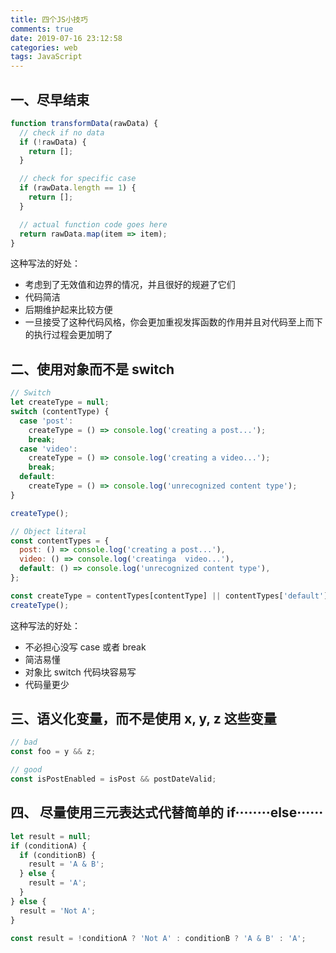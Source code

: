 ```yaml
---
title: 四个JS小技巧
comments: true
date: 2019-07-16 23:12:58
categories: web
tags: JavaScript
---
```


## 一、尽早结束

```javascript
function transformData(rawData) {
  // check if no data
  if (!rawData) {
    return [];
  }

  // check for specific case
  if (rawData.length == 1) {
    return [];
  }

  // actual function code goes here
  return rawData.map(item => item);
}
```

这种写法的好处：

- 考虑到了无效值和边界的情况，并且很好的规避了它们
- 代码简洁
- 后期维护起来比较方便
- 一旦接受了这种代码风格，你会更加重视发挥函数的作用并且对代码至上而下的执行过程会更加明了

## 二、使用对象而不是 switch

```javascript
// Switch
let createType = null;
switch (contentType) {
  case 'post':
    createType = () => console.log('creating a post...');
    break;
  case 'video':
    createType = () => console.log('creating a video...');
    break;
  default:
    createType = () => console.log('unrecognized content type');
}

createType();

// Object literal
const contentTypes = {
  post: () => console.log('creating a post...'),
  video: () => console.log('creatinga  video...'),
  default: () => console.log('unrecognized content type'),
};

const createType = contentTypes[contentType] || contentTypes['default'];
createType();
```

这种写法的好处：

- 不必担心没写 case 或者 break
- 简洁易懂
- 对象比 switch 代码块容易写
- 代码量更少

## 三、语义化变量，而不是使用 x, y, z 这些变量

```javascript
// bad
const foo = y && z;

// good
const isPostEnabled = isPost && postDateValid;
```

## 四、 尽量使用三元表达式代替简单的 if········else······

```javascript
let result = null;
if (conditionA) {
  if (conditionB) {
    result = 'A & B';
  } else {
    result = 'A';
  }
} else {
  result = 'Not A';
}

const result = !conditionA ? 'Not A' : conditionB ? 'A & B' : 'A';
```
